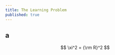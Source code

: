```yaml
---
title: The Learning Problem
published: true
---
```


## a

<script type="text/javascript" async
  src="https://cdn.mathjax.org/mathjax/latest/MathJax.js?config=TeX-MML-AM_CHTML">
</script>

$$
\xi^2 = {\rm R}^2
$$

